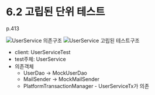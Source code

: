 # 6.2 고립된 단위 테스트 
p.413

![UserService 의존구조](https://d.pr/i/bzKPMk+)
![UserService 고립된 테스트구조](https://d.pr/i/vbSP6Y+)

* client: UserServiceTest
* test주체: UserService
* 의존객체
	* UserDao -> MockUserDao
	* MailSender -> MockMailSender
	* PlatformTransactionManager - UserServiceTx가 의존

